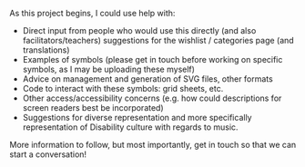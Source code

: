 As this project begins, I could use help with:

- Direct input from people who would use this directly (and also facilitators/teachers) suggestions for the wishlist / categories page (and translations)
- Examples of symbols (please get in touch before working on specific symbols, as I may be uploading these myself)
- Advice on management and generation of SVG files, other formats
- Code to interact with these symbols: grid sheets, etc.
- Other access/accessibility concerns (e.g. how could descriptions for screen readers best be incorporated)
- Suggestions for diverse representation and more specifically representation of Disability culture with regards to music.

More information to follow, but most importantly, get in touch so that we can start a conversation!
